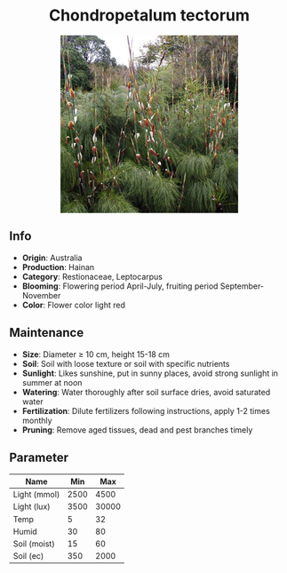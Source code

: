 <h1 align='center'>Chondropetalum tectorum</h1>
<p align="center">
    <img 
        align='center'
        width='320'
        src="../images/chondropetalum tectorum.png" 
        alt='Chondropetalum tectorum' />
</p>

## Info

 - **Origin**: Australia
 - **Production**: Hainan
 - **Category**: Restionaceae, Leptocarpus
 - **Blooming**: Flowering period April-July, fruiting period September-November
 - **Color**: Flower color light red

## Maintenance

 - **Size**: Diameter ≥ 10 cm, height 15-18 cm
 - **Soil**: Soil with loose texture or soil with specific nutrients
 - **Sunlight**: Likes sunshine, put in sunny places, avoid strong sunlight in summer at noon
 - **Watering**: Water thoroughly after soil surface dries, avoid saturated water
 - **Fertilization**: Dilute fertilizers following instructions, apply 1-2 times monthly
 - **Pruning**: Remove aged tissues, dead and pest branches timely

## Parameter

| Name         | Min  | Max   |
|--------------|------|-------|
| Light (mmol) | 2500 | 4500  |
| Light (lux)  | 3500 | 30000 |
| Temp         | 5    | 32    |
| Humid        | 30   | 80    |
| Soil (moist) | 15   | 60    |
| Soil (ec)    | 350  | 2000  |